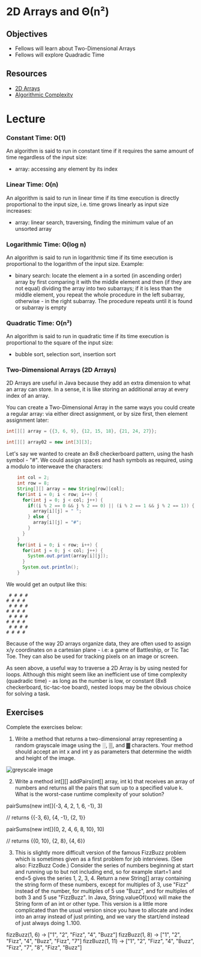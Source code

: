 # 2D Arrays and Θ(n²)

## Objectives

* Fellows will learn about Two-Dimensional Arrays
* Fellows will explore Quadradic Time

## Resources
* [2D Arrays](https://processing.org/tutorials/2darray/)
* [Algorithmic Complexity](https://www.cs.cmu.edu/~adamchik/15-121/lectures/Algorithmic%20Complexity/complexity.html)

# Lecture

### Constant Time: O(1)

An algorithm is said to run in constant time if it requires the same amount of time regardless of the input size:

* array: accessing any element by its index

### Linear Time: O(n)

An algorithm is said to run in linear time if its time execution is directly proportional to the input size, i.e. time grows linearly as input size increases:

* array: linear search, traversing, finding the minimum value of an unsorted array

### Logarithmic Time: O(log n)

An algorithm is said to run in logarithmic time if its time execution is proportional to the logarithm of the input size. Example:

* binary search: locate the element a in a sorted (in ascending order) array by first comparing it with the middle element and then (if they are not equal) dividing the array into two subarrays; if it is less than the middle element, you repeat the whole procedure in the left subarray, otherwise - in the right subarray. The procedure repeats until it is found or subarray is empty

### Quadratic Time: O(n²)

An algorithm is said to run in quadratic time if its time execution is proportional to the square of the input size:

* bubble sort, selection sort, insertion sort 

### Two-Dimensional Arrays (2D Arrays)

2D Arrays are useful in Java because they add an extra dimension to what an array can store. In a sense, it is like storing an additional array at every index of an array.

You can create a Two-Dimensional Array in the same ways you could create a regular array: via either direct assignment, or by size first, then element assignment later:

```java
int[][] array = {{3, 6, 9}, {12, 15, 18}, {21, 24, 27}};

int[][] array02 = new int[3][3];
```

Let's say we wanted to create an 8x8 checkerboard pattern, using the hash symbol - "#". We could assign spaces and hash symbols as required, using a modulo to interweave the characters:

```java
    int col = 2;
    int row = 8;
    String[][] array = new String[row][col];
    for(int i = 0; i < row; i++) {
      for(int j = 0; j < col; j++) {
        if((i % 2 == 0 && j % 2 == 0) || (i % 2 == 1 && j % 2 == 1)) {
          array[i][j] = " ";
        } else {
          array[i][j] = "#";
        }
      }
    }
    for(int i = 0; i < row; i++) {
      for(int j = 0; j < col; j++) {
        System.out.print(array[i][j]);
      }
      System.out.println();
    }
```

We would get an output like this:

```
 # # # #
# # # # 
 # # # #
# # # # 
 # # # #
# # # # 
 # # # #
# # # # 
```

Because of the way 2D arrays organize data, they are often used to assign x/y coordinates on a cartesian plane - i.e: a game of Battleship, or Tic Tac Toe. They can also be used for tracking pixels on an image or screen.

As seen above, a useful way to traverse a 2D Array is by using nested for loops. Although this might seem like an inefficient use of time complexity (quadradic time) - as long as the number is low, or constant (8x8 checkerboard, tic-tac-toe board), nested loops may be the obvious choice for solving a task.

## Exercises

Complete the exercises below:

1) Write a method that returns a two-dimensional array representing a random grayscale image using the ░, ▒, and ▓ characters. Your method should accept an int x and int y as parameters that determine the width and height of the image.

![greyscale image](https://processing.org/tutorials/2darray/imgs/points.jpg)

2) Write a method int[][] addPairs(int[] array, int k) that receives an array of numbers and returns all the pairs that sum up to a specified value k. What is the worst-case runtime complexity of your solution?

pairSums(new int[]{-3, 4, 2, 1, 6, -1}, 3) 

// returns {{-3, 6}, {4, -1}, {2, 1}}

pairSums(new int[]{0, 2, 4, 6, 8, 10}, 10) 

// returns {{0, 10}, {2, 8}, {4, 6}}

3) This is slightly more difficult version of the famous FizzBuzz problem which is sometimes given as a first problem for job interviews. (See also: FizzBuzz Code.) Consider the series of numbers beginning at start and running up to but not including end, so for example start=1 and end=5 gives the series 1, 2, 3, 4. Return a new String[] array containing the string form of these numbers, except for multiples of 3, use "Fizz" instead of the number, for multiples of 5 use "Buzz", and for multiples of both 3 and 5 use "FizzBuzz". In Java, String.valueOf(xxx) will make the String form of an int or other type. This version is a little more complicated than the usual version since you have to allocate and index into an array instead of just printing, and we vary the start/end instead of just always doing 1..100.

fizzBuzz(1, 6) → ["1", "2", "Fizz", "4", "Buzz"]
fizzBuzz(1, 8) → ["1", "2", "Fizz", "4", "Buzz", "Fizz", "7"]
fizzBuzz(1, 11) → ["1", "2", "Fizz", "4", "Buzz", "Fizz", "7", "8", "Fizz", "Buzz"]

